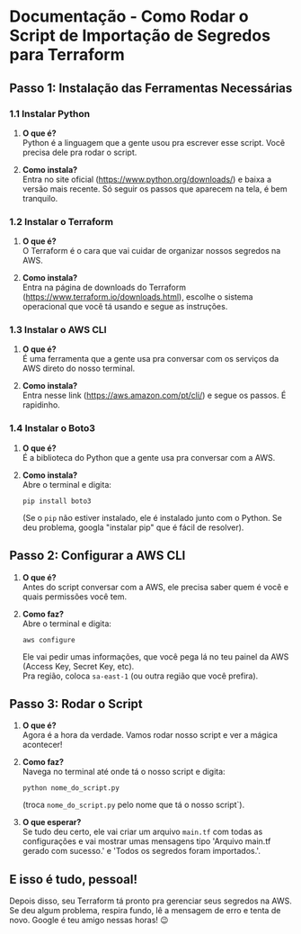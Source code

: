 # Documentação - Como Rodar o Script de Importação de Segredos para Terraform

## Passo 1: Instalação das Ferramentas Necessárias

### 1.1 Instalar Python

1. **O que é?**  
   Python é a linguagem que a gente usou pra escrever esse script. Você precisa dele pra rodar o script.

2. **Como instala?**  
   Entra no site oficial (https://www.python.org/downloads/) e baixa a versão mais recente. Só seguir os passos que aparecem na tela, é bem tranquilo.

### 1.2 Instalar o Terraform

1. **O que é?**  
   O Terraform é o cara que vai cuidar de organizar nossos segredos na AWS.

2. **Como instala?**  
   Entra na página de downloads do Terraform (https://www.terraform.io/downloads.html), escolhe o sistema operacional que você tá usando e segue as instruções.

### 1.3 Instalar o AWS CLI

1. **O que é?**  
   É uma ferramenta que a gente usa pra conversar com os serviços da AWS direto do nosso terminal.

2. **Como instala?**  
   Entra nesse link (https://aws.amazon.com/pt/cli/) e segue os passos. É rapidinho.

### 1.4 Instalar o Boto3

1. **O que é?**  
   É a biblioteca do Python que a gente usa pra conversar com a AWS.

2. **Como instala?**  
   Abre o terminal e digita:
   ```
   pip install boto3
   ```
   (Se o `pip` não estiver instalado, ele é instalado junto com o Python. Se deu problema, googla "instalar pip" que é fácil de resolver).

## Passo 2: Configurar a AWS CLI

1. **O que é?**  
   Antes do script conversar com a AWS, ele precisa saber quem é você e quais permissões você tem.

2. **Como faz?**  
   Abre o terminal e digita:
   ```
   aws configure
   ```
   Ele vai pedir umas informações, que você pega lá no teu painel da AWS (Access Key, Secret Key, etc).  
   Pra região, coloca `sa-east-1` (ou outra região que você prefira).

## Passo 3: Rodar o Script

1. **O que é?**  
   Agora é a hora da verdade. Vamos rodar nosso script e ver a mágica acontecer!

2. **Como faz?**  
   Navega no terminal até onde tá o nosso script e digita:
   ```
   python nome_do_script.py
   ```
   (troca `nome_do_script.py` pelo nome que tá o nosso script`).

3. **O que esperar?**  
   Se tudo deu certo, ele vai criar um arquivo `main.tf` com todas as configurações e vai mostrar umas mensagens tipo 'Arquivo main.tf gerado com sucesso.' e 'Todos os segredos foram importados.'.

## E isso é tudo, pessoal!

Depois disso, seu Terraform tá pronto pra gerenciar seus segredos na AWS. Se deu algum problema, respira fundo, lê a mensagem de erro e tenta de novo. Google é teu amigo nessas horas! 😉
